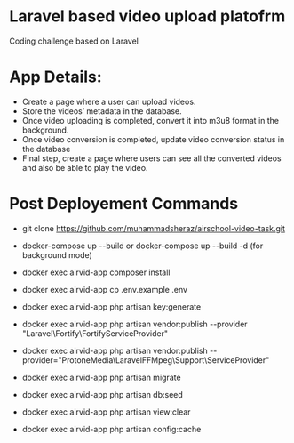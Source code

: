 # Laravel based video upload platofrm
Coding challenge based on Laravel


# App Details:
- Create a page where a user can upload videos.
- Store the videos’ metadata in the database.
- Once video uploading is completed, convert it into m3u8 format in the background.
- Once video conversion is completed, update video conversion status in the database
- Final step, create a page where users can see all the converted videos and also be able to play the video.





# Post Deployement Commands
- git clone https://github.com/muhammadsheraz/airschool-video-task.git

- docker-compose up --build or docker-compose up --build -d (for background mode)

- docker exec airvid-app composer install

- docker exec airvid-app cp .env.example .env

- docker exec airvid-app php artisan key:generate

- docker exec airvid-app php artisan vendor:publish --provider "Laravel\Fortify\FortifyServiceProvider"

- docker exec airvid-app php artisan vendor:publish --provider="ProtoneMedia\LaravelFFMpeg\Support\ServiceProvider"

- docker exec airvid-app php artisan migrate

- docker exec airvid-app php artisan db:seed

- docker exec airvid-app php artisan view:clear

- docker exec airvid-app php artisan config:cache

